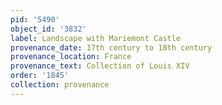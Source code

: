 ```yaml
---
pid: '5490'
object_id: '3832'
label: Landscape with Mariemont Castle
provenance_date: 17th century to 18th century
provenance_location: France
provenance_text: Collection of Louis XIV
order: '1845'
collection: provenance
---
```

